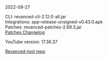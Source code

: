 2022-09-27
  
CLI: revanced-cli-2.12.0-all.jar  
Integrations: app-release-unsigned-v0.43.0.apk  
Patches: revanced-patches-2.69.3.jar  
[Patches Changelog](https://github.com/revanced/revanced-patches/releases/tag/v2.69.3)  

YouTube version: 17.36.37

[Revanced-tool repo](https://github.com/Kingsmanvn-Official/Revanced-tool)
